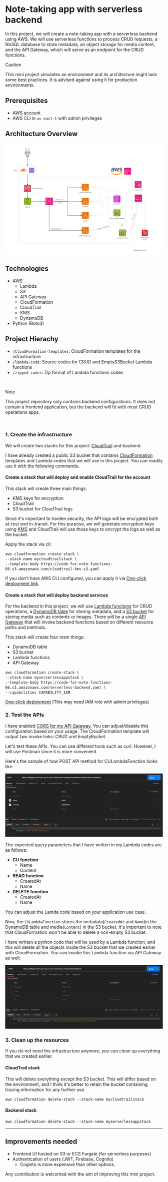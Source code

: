 # Note-taking app with serverless backend

In this project, we will create a note-taking app with a serverless backend using AWS. We will use serverless functions to process  CRUD requests, a NoSQL database to store metadata, an object storage for media content, and the API Gateway, which will serve as an endpoint for the CRUD functions.

> [!CAUTION]
> This mini project simulates an environment and its architecture might lack some best practices. It is advised against using it for production environments. 

## Prerequisites
- AWS account 
- AWS CLI in `us-east-1` with admin privileges 

## Architecture Overview

![Architecture for this project](lambda-dynamodb-p3.jpg)

## Technologies

- AWS
    - Lambda
    - S3
    - API Gateway
    - CloudFormation
    - CloudTrail
    - KMS
    - DynamoDB
- Python (Boto3)

## Project Hierachy

- `/CloudFormation-templates`: CloudFormation templates for the infrastructure
- `/lambda-code`: Source codes for CRUD and EmptyS3Bucket Lambda functions
- `/zipped-codes`: Zip format of Lambda functions codes

<br>

> [!NOTE]
> This project repository only contains backend configurations. It does not contain a frontend application, but the backend will fit with most CRUD operations apps.

<br>

### 1. Create the infrastructure

We will create two stacks for this project: <a href="https://aws.amazon.com/cloudtrail/">CloudTrail</a> and backend. 

I have already created a public S3 bucket that contains <a href="https://aws.amazon.com/cloudformation/">CloudFormation</a> templates and Lambda codes that we will use in this project. You can readily use it with the following commands.


#### Create a stack that will deploy and enable CloudTrail for the account

This stack will create three main things:
- KMS keys for encryption
- CloudTrail
- S3 bucket for CloudTrail logs

Since it's important to harden security, the API logs will be encrypted both at-rest and in-transit. For this purpose, we will generate encryption keys using <a href="https://aws.amazon.com/kms/">KMS</a> and CloudTrail will use those keys to encrypt the logs as well as the bucket.

Apply the stack via cli:

```
aws cloudformation create-stack \
--stack-name mycloudtrailstack \
--template-body https://code-for-note-functions-86.s3.amazonaws.com/cloudtrail-kms-s3.yaml
```

If you don't have AWS CLI configured, you can apply it via <a href="https://us-east-1.console.aws.amazon.com/cloudformation/home?region=us-east-1#/stacks/quickcreate?templateURL=https%3A%2F%2Fcode-for-note-functions-86.s3.amazonaws.com%2Fcloudtrail-kms-s3.yaml&stackName=mycloudtrailstack">One-click deployment link</a>. 

#### Create a stack that will deploy backend services

For the backend in this project, we will use <a href="https://aws.amazon.com/lambda/">Lambda functions</a> for CRUD operations, a <a href="https://aws.amazon.com/dynamodb/">DynamoDB table</a> for storing metadata, and a <a href="https://aws.amazon.com/s3/">S3 bucket</a> for storing media such as contents or images. There will be a single <a href="https://aws.amazon.com/api-gateway/">API Gateway</a> that will invoke backend functions based on different resource paths and methods.

This stack will create four main things:
- DynamoDB table
- S3 bucket
- Lambda functions
- API Gateway

```
aws cloudformation create-stack \ 
--stack-name myserverlessappstack \
--template-body https://code-for-note-functions-86.s3.amazonaws.com/serverless-backend.yaml \
--capabilities CAPABILITY_IAM
```

<a href="https://us-east-1.console.aws.amazon.com/cloudformation/home?region=us-east-1#/stacks/quickcreate?templateURL=https%3A%2F%2Fcode-for-note-functions-86.s3.amazonaws.com%2Fserverless-backend.yaml&stackName=myserverlessappstack&param_CodeBucketName=code-for-note-functions-86&param_ApiCRUDResourceName=notes&param_ApiEmptyS3ResourceName=deleteObjects&param_LambdaRuntime=python3.12&param_ApiStageName=prod">One-click deployment</a> (This may need IAM role with admin privileges)

### 2. Test the APIs

I have enabled <a href="https://docs.aws.amazon.com/apigateway/latest/developerguide/how-to-cors.html">CORS for my API Gateway</a>. You can adjust/disable this configuration based on your usage. The CloudFormation template will output two invoke links: CRUD and EmptyBucket. 

Let's test these APIs. You can use different tools such as curl. However, I will use Postman since it is more convenient. 

Here's the sample of how POST API method for CULambdaFunction looks like. 

![POST HTTP method](Postman-POST.jpg)

The expected query parameters that I have written in my Lambda codes are as follows:

- **CU function**
    - Name 
    - Content
- **READ function**
    - CreatedAt
    - Name
- **DELETE function**
    - CreatedAt
    - Name

You can adjust the Lamda code based on your application use case.

Now, the `CULambdaFunction` stores the metadata(`CreatedAt` and `Name`)in the DynamoDB table and media(`Content`) in the S3 bucket. It's important to note that CloudFormation won't be able to delete a non-empty S3 bucket. 

I have written a python code that will be used by a Lambda function, and this will delete all the objects inside the S3 bucket that we created earlier with CloudFormation. You can invoke this Lambda function via API Gateway as well:

![POST HTTP method for emptying bucket](Postman-POST-empty-bucket.jpg)


### 3. Clean up the resources

If you do not need the infrastructure anymore, you can clean up everything that we created earlier.

#### CloudTrail stack

This will delete everything *except* the S3 bucket. This will differ based on the environment, and I think it's better to retain the bucket containing tracing information for any further use.

```
aws cloudformation delete-stack --stack-name mycloudtrailstack
```

#### Backend stack

```
aws cloudformation delete-stack --stack-name myserverlessappstack
```

***

## Improvements needed

- Frontend UI hosted on S3 or ECS Fargate (for serverless purposes)
- Authentication of users (JWT, Firebase, Cognito)
    - Cognito is more expensive than other options.

Any contribution is welcomed with the aim of improving this mini project. 

